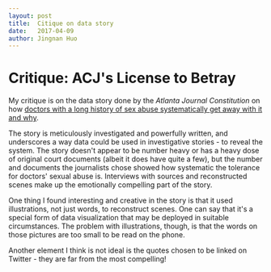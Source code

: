 ```yaml
---
layout: post
title:  Citique on data story
date:   2017-04-09
author: Jingnan Huo
---
```

# Critique: ACJ's License to Betray

My critique is on the data story done by the *Atlanta Journal Constitution* on how [doctors with a long history of sex abuse systematically get away with it and why](http://doctors.ajc.com/doctors_sex_abuse/?ecmp=doctorssexabuse_microsite_nav).

The story is meticulously investigated and powerfully written, and underscores a way data could be used in investigative stories - to reveal the system. The story doesn't appear to be number heavy or has a heavy dose of original court documents (albeit it does have quite a few), but the number and documents the journalists chose showed how systematic the tolerance for doctors' sexual abuse is. Interviews with sources and reconstructed scenes make up the emotionally compelling part of the story.

One thing I found interesting and creative in the story is that it used illustrations, not just words, to reconstruct scenes. One can say that it's a special form of data visualization that may be deployed in suitable circumstances. The problem with illustrations, though, is that the words on those pictures are too small to be read on the phone.

Another element I think is not ideal is the quotes chosen to be linked on Twitter - they are far from the most compelling!
